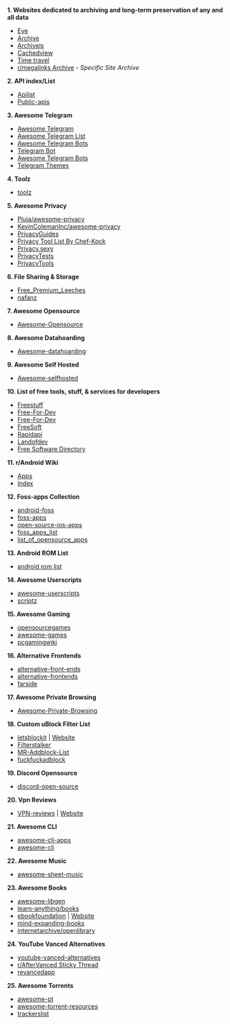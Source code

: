**1. Websites dedicated to archiving and long-term preservation of any and all data**

-   [Eye](https://the-eye.eu/)
-   [Archive](https://archive.org/)
-   [Archiveis](https://archive.is/)
-   [Cachedview](http://cachedview.com/)
-   [Time travel](http://timetravel.mementoweb.org/)
-   [r/megalinks Archive](https://megadb.tweakly.net/) - _Specific Site Archive_

**2. API index/List**

-   [Apilist](https://apilist.fun/)
-   [Public-apis](https://github.com/public-apis/public-apis)

**3. Awesome Telegram**

-   [Awesome Telegram](https://github.com/ebertti/awesome-telegram)
-   [Awesome Telegram List](https://github.com/lorien/awesome-telegram-lists)
-   [Awesome Telegram Bots](https://github.com/DenisIzmaylov/awesome-telegram-bots)
-   [Telegram Bot](https://awesomeopensource.com/projects/telegram-bot)
-   [Awesome Telegram Bots](https://github.com/telegram-bot-sdk/awesome-telegram-bots)
-   [Telegram Themes](https://github.com/DanySpin97/TelegramThemes)

**4. Toolz**

-   [toolz](https://github.com/d3ward/toolz)

**5. Awesome Privacy**

-   [Pluja/awesome-privacy](https://github.com/pluja/awesome-privacy)
-   [KevinColemanInc/awesome-privacy](https://github.com/KevinColemanInc/awesome-privacy)
-   [PrivacyGuides](https://www.privacyguides.org/)
-   [Privacy Tool List By Chef-Kock](https://chef-koch.bearblog.dev/privacy-tools-list-by-chef-koch/)
-   [Privacy.sexy](https://privacy.sexy/)
-   [PrivacyTests](http://PrivacyTests.org)
-   [PrivacyTools](https://www.privacytools.io/)

**6. File Sharing & Storage**

-   [Free_Premium_Leeches](https://filehostlist.miraheze.org/wiki/Free_Premium_Leeches)
-   [nafanz](https://nafanz.github.io/)

**7. Awesome Opensource**

-   [Awesome-Opensource](https://awesomeopensource.com/)

**8. Awesome Datahoarding**

-   [Awesome-datahoarding](https://github.com/simon987/awesome-datahoarding)

**9. Awesome Self Hosted**

-   [Awesome-selfhosted](https://github.com/awesome-selfhosted/awesome-selfhosted)

**10. List of free tools, stuff, & services for developers**

-   [Freestuff](https://freestuff.dev/)
-   [Free-For-Dev](https://free-for.dev/#/)
-   [Free-For-Dev](https://github.com/jixserver/free-for-dev)
-   [FreeSoft](https://freesoft.dev/)
-   [Rapidapi](https://rapidapi.com/hub)
-   [Landofdev](https://landof.dev/)
-   [Free Software Directory](https://directory.fsf.org/wiki/Main_Page)

**11. r/Android Wiki**

-   [Apps](https://reddit.com/r/Android/w/apps)
-   [Index](https://reddit.com/r/Android/w/index)

**12. Foss-apps Collection**

-   [android-foss](https://github.com/offa/android-foss)
-   [foss-apps](https://github.com/albertomosconi/foss-apps)
-   [open-source-ios-apps](https://github.com/dkhamsing/open-source-ios-apps)
-   [foss_apps_list](https://gitlab.com/divested-mobile/foss_apps_list)
-   [list_of_opensource_apps](https://reddit.com/r/androidapps/comments/jhtvn4/a_list_of_open_source_applications/)

**13. Android ROM List**

-   [android rom list](https://github.com/musabcel/android_rom_list)

**14. Awesome Userscripts**

-   [awesome-userscripts](https://github.com/bvolpato/awesome-userscripts)
-   [scriptz](https://github.com/d3ward/scriptz)

**15. Awesome Gaming**

-   [opensourcegames](https://trilarion.github.io/opensourcegames)
-   [awesome-games](https://github.com/michelpereira/awesome-games)
-   [pcgamingwiki](https://www.pcgamingwiki.com)

**16. Alternative Frontends**

-   [alternative-front-ends](https://github.com/mendel5/alternative-front-ends)
-   [alternative-frontends](https://github.com/digitalblossom/alternative-frontends)
-   [farside](https://farside.link/)

**17. Awesome Private Browsing**

-   [Awesome-Private-Browsing](https://github.com/onsitejs/Awesome-Private-Browsing)

**18. Custom uBlock Filter List**

-   [letsblockit](https://github.com/xvello/letsblockit) | [Website](https://letsblock.it/)
-   [Filterstalker](https://rentry.org/filterstalker)
-   [MR-Addblock-List](https://rentry.co/MR-Extensions-Script#adblocker)
-   [fuckfuckadblock](https://github.com/bogachenko/fuckfuckadblock)

**19. Discord Opensource**

-   [discord-open-source](https://github.com/discord/discord-open-source)

**20. Vpn Reviews**

-   [VPN-reviews](https://github.com/techlore/VPN-reviews) | [Website](https://techlore.tech/index)

**21. Awesome CLI**

-   [awesome-cli-apps](https://github.com/agarrharr/awesome-cli-apps)
-   [awesome-cli](https://github.com/Kikobeats/awesome-cli)

**22. Awesome Music**

-   [awesome-sheet-music](https://github.com/ad-si/awesome-sheet-music)

**23. Awesome Books**

-   [awesome-libgen](https://github.com/freereadorg/awesome-libgen)
-   [learn-anything/books](https://github.com/learn-anything/books)
-   [ebookfoundation](https://github.com/EbookFoundation) | [Website](https://ebookfoundation.org/)
-   [mind-expanding-books](https://github.com/hackerkid/Mind-Expanding-Books)
-   [internetarchive/openlibrary](https://github.com/internetarchive/openlibrary)

**24. YouTube Vanced Alternatives**

-   [youtube-vanced-alternatives](https://gist.github.com/SkyyySi/1b621c7c20ae7e0865a8ac428156c1cf)
-   [r/AfterVanced Sticky Thread](https://www.reddit.com/r/AfterVanced/comments/twzq2s/the_sticky_of_stickies_all_the_important_stuff/)
-   [revancedapp](https://www.reddit.com/r/revancedapp/)

**25. Awesome Torrents**

-   [awesome-pt](https://github.com/sabersalv/awesome-pt)
-   [awesome-torrent-resources](https://github.com/HDVinnie/awesome-torrent-resources)
-   [trackerslist](https://github.com/ngosang/trackerslist)
